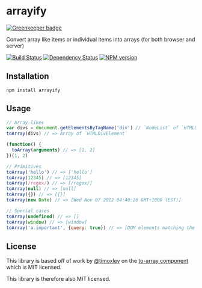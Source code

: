 # arrayify

[![Greenkeeper badge](https://badges.greenkeeper.io/ForbesLindesay/arrayify.svg)](https://greenkeeper.io/)

Convert array like items or individual items into arrays (for both browser and server)

[![Build Status](https://img.shields.io/travis/ForbesLindesay/arrayify/master.svg)](https://travis-ci.org/ForbesLindesay/arrayify)
[![Dependency Status](https://img.shields.io/david/ForbesLindesay/arrayify.svg)](https://david-dm.org/ForbesLindesay/arrayify)
[![NPM version](https://img.shields.io/npm/v/arrayify.svg)](https://www.npmjs.com/package/arrayify)

## Installation

    npm install arrayify

## Usage

```js
// Array-likes
var divs = document.getElementsByTagName('div') // `NodeList` of `HTMLDivElement`
toArray(divs) // => Array of `HTMLDivElement`

(function() {
  toArray(arguments) // => [1, 2]
})(1, 2)

// Primitives
toArray('hello') // => ['hello']
toArray(12345) // => [12345]
toArray(/regex/) // => [/regex/]
toArray(null) // => [null]
toArray({}) // => [{}]
toArray(new Date) // => [Wed Nov 07 2012 04:40:26 GMT+1000 (EST)]

// Special cases
toArray(undefined) // => []
toArray(window) // => [window]
toArray('a.important', {query: true}) // => [DOM elements matching the query selector 'a.important']
```

## License

This library is based off of work by [@timoxley](https://github.com/timoxley) on the [to-array component](https://github.com/timoxley/to-array) which is MIT licensed.

This library is therefore also MIT licensed.
